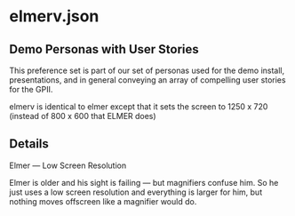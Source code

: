 # elmerv.json

## Demo Personas with User Stories

This preference set is part of our set of personas used for the demo install,
presentations, and in general conveying an array of compelling user stories for
the GPII.

elmerv is identical to elmer except that it sets the screen to 1250 x 720  (instead of  800 x 600 that ELMER does)

## Details

Elmer  — Low Screen Resolution

Elmer is older and his sight is failing — but magnifiers confuse him.  So he just uses a low screen resolution and everything is larger for him, but nothing moves offscreen like a magnifier would do.
